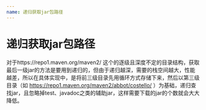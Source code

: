 ```yaml
---
name: 递归获取jar包路径
---
```


# 递归获取jar包路径

对于https://repo1.maven.org/maven2/ 这个的逐级且深度不定的目录结构，获取最后一级jar的方法是要用到递归的，但由于递归越深，需要的栈空间越大，性能越差，所以在具体实现中，是将前三级目录先用循环方式存储下来，然后以第三级目录（如 https://repo1.maven.org/maven2/abbot/costello/ ）为基础，递归查找jar，且忽略掉test、javadoc之类的辅助jar，这样需要下载的jar的个数就会大大降低。